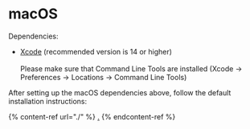 # macOS

Dependencies:

* [Xcode](https://developer.apple.com/xcode/) (recommended version is 14 or higher)\
  \
  Please make sure that Command Line Tools are installed (Xcode -> Preferences -> Locations -> Command Line Tools)

After setting up the macOS dependencies above, follow the default installation instructions:

{% content-ref url="./" %}
[.](./)
{% endcontent-ref %}
